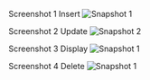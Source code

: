 Screenshot 1 Insert
![Snapshot 1](https://cloud.githubusercontent.com/assets/16937627/12873665/7ca72040-cde9-11e5-8494-99784d2ebbcb.JPG)

Screenshot 2 Update
![Snapshot 2](https://cloud.githubusercontent.com/assets/16937627/12873682/df9114a4-cde9-11e5-9fcc-51cf25521f89.JPG)

Screenshot 3 Display
![Snapshot 1](https://cloud.githubusercontent.com/assets/16937627/12873679/c926f7e2-cde9-11e5-971e-6ab7d72bb56f.JPG)

Screenshot 4 Delete
![Snapshot 1](https://cloud.githubusercontent.com/assets/16937627/12873675/b0ba6ab8-cde9-11e5-9f82-f2359dc7abc1.JPG)
